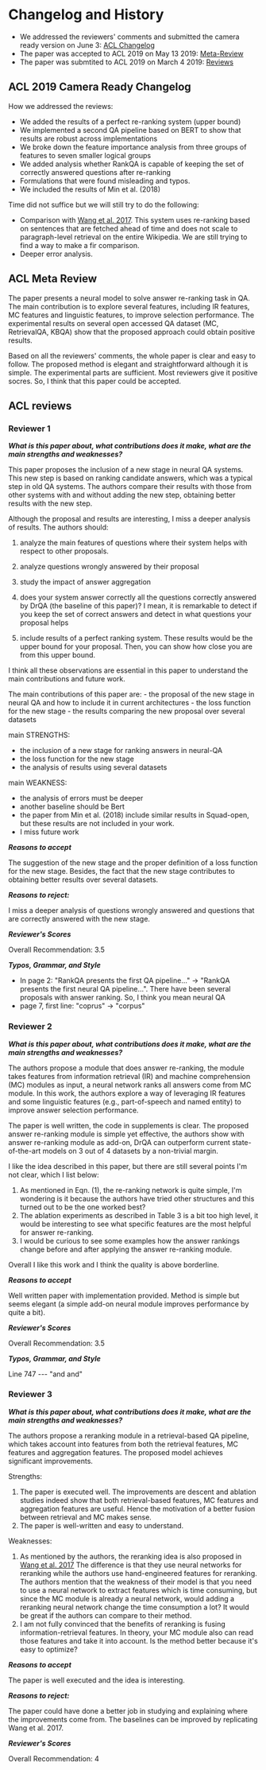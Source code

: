 # Changelog and History

- We addressed the reviewers' comments and submitted the camera ready version on June 3: [ACL Changelog](#acl-2019-camera-ready-changelog)
- The paper was accepted to ACL 2019 on May 13 2019: [Meta-Review](#acl-meta-review)
- The paper was submtited to ACL 2019 on March 4 2019: [Reviews](#acl-reviews)

## ACL 2019 Camera Ready Changelog

How we addressed the reviews:

- We added the results of a perfect re-ranking system (upper bound)
- We implemented a second QA pipeline based on BERT to show that results are robust across implementations
- We broke down the feature importance analysis from three groups of features to seven smaller logical groups
- We added analysis whether RankQA is capable of keeping the set of correctly answered questions after re-ranking 
- Formulations that were found misleading and typos. 
- We included the results of Min et al. (2018)

Time did not suffice but we will still try to do the following: 

- Comparison with [Wang et al. 2017](https://arxiv.org/pdf/1711.05116.pdf). This system uses re-ranking based on sentences that are fetched ahead of time and does not scale to paragraph-level retrieval on the entire Wikipedia. We are still trying to find a way to make a fir comparison. 
- Deeper error analysis. 

## ACL Meta Review
The paper presents a neural model to solve answer re-ranking task in QA. The main contribution is to explore several features, including IR features, MC features and linguistic features, to improve selection performance. The experimental results on several open accessed QA dataset (MC, RetrievalQA, KBQA) show that the proposed approach could obtain positive results.

Based on all the reviewers' comments, the whole paper is clear and easy to follow. The proposed method is elegant and straightforward although it is simple. The experimental parts are sufficient. Most reviewers give it positive socres. So, I think that this paper could be accepted.


## ACL reviews

### Reviewer 1

**_What is this paper about, what contributions does it make, what are the main strengths and weaknesses?_**


This paper proposes the inclusion of a new stage in neural QA systems. This new step is based on ranking candidate answers, which was a typical step in old QA systems. The authors compare their results with those from other systems with and without adding the new step, obtaining better results with the new step. 

Although the proposal and results are interesting, I miss a deeper analysis of results. The authors should: 

1) analyze the main features of questions where their system helps with respect to other proposals.

2) analyze questions wrongly answered by their proposal

3) study the impact of answer aggregation

4) does your system answer correctly all the questions correctly answered by DrQA (the baseline of this paper)? I mean, it is remarkable to detect if you keep the set of correct answers and detect in what questions your proposal helps

5) include results of a perfect ranking system. These results would be the upper bound for your proposal. Then, you can show how close you are from this upper bound.

I think all these observations are essential in this paper to understand the main contributions and future work.


The main contributions of this paper are:
    - the proposal of the new stage in neural QA and how to include it in current architectures
    - the loss function for the new stage
    - the results comparing the new proposal over several datasets


main STRENGTHS:
- the inclusion of a new stage for ranking answers in neural-QA
- the loss function for the new stage
- the analysis of results using several datasets

main WEAKNESS:
- the analysis of errors must be deeper
- another baseline should be Bert
- the paper from Min et al. (2018) include similar results in Squad-open, but these results are not included in your work.
- I miss future work


**_Reasons to accept_**

The suggestion of the new stage and the proper definition of a loss function for the new stage. Besides, the fact that the new stage contributes to obtaining better results over several datasets.


**_Reasons to reject:_**

I miss a deeper analysis of questions wrongly answered and questions that are correctly answered with the new stage.


**_Reviewer's Scores_**

 Overall Recommendation: 3.5

**_Typos, Grammar, and Style_**

- In page 2: "RankQA presents the first QA pipeline..." -> "RankQA presents the first neural QA pipeline...". There have been several proposals with answer ranking. So, I think you mean neural QA
- page 7, first line: "coprus" -> "corpus"

### Reviewer 2
**_What is this paper about, what contributions does it make, what are the main strengths and weaknesses?_**

The authors propose a module that does answer re-ranking, the module takes features from information retrieval (IR) and machine comprehension (MC) modules as input, a neural network ranks all answers come from MC module. 
In this work, the authors explore a way of leveraging IR features and some linguistic features (e.g., part-of-speech and named entity) to improve answer selection performance.

The paper is well written, the code in supplements is clear. 
The proposed answer re-ranking module is simple yet effective, the authors show with answer re-ranking module as add-on, DrQA can outperform current state-of-the-art models on 3 out of 4 datasets by a non-trivial margin. 

I like the idea described in this paper, but there are still several points I'm not clear, which I list below:
1. As mentioned in Eqn. (1), the re-ranking network is quite simple, I'm wondering is it because the authors have tried other structures and this turned out to be the one worked best? 
2. The ablation experiments as described in Table 3 is a bit too high level, it would be interesting to see what specific features are the most helpful for answer re-ranking.
3. I would be curious to see some examples how the answer rankings change before and after applying the answer re-ranking module.

Overall I like this work and I think the quality is above borderline.


**_Reasons to accept_**

Well written paper with implementation provided. Method is simple but seems elegant (a simple add-on neural module improves performance by quite a bit).


**_Reviewer's Scores_**

Overall Recommendation: 3.5

_**Typos, Grammar, and Style**_

Line 747 --- "and and"

### Reviewer 3 

**_What is this paper about, what contributions does it make, what are the main strengths and weaknesses?_**

The authors propose a reranking module in a retrieval-based QA pipeline, which takes account into features from both the retrieval features, MC features and aggregation features. The proposed model achieves significant improvements.

Strengths:
1. The paper is executed well. The improvements are descent and ablation studies indeed show that both retrieval-based features, MC features and aggregation features are useful. Hence the motivation of a better fusion between retrieval and MC makes sense.
2. The paper is well-written and easy to understand.

Weaknesses:
1. As mentioned by the authors, the reranking idea is also proposed in [Wang et al. 2017](https://arxiv.org/pdf/1711.05116.pdf) The difference is that they use neural networks for reranking while the authors use hand-engineered features for reranking. The authors mention that the weakness of their model is that you need to use a neural network to extract features which is time consuming, but since the MC module is already a neural network, would adding a reranking neural network change the time consumption a lot? It would be great if the authors can compare to their method.
2. I am not fully convinced that the benefits of reranking is fusing information-retrieval features. In theory, your MC module also can read those features and take it into account. Is the method better because it's easy to optimize?

**_Reasons to accept_**

The paper is well executed and the idea is interesting.


**_Reasons to reject:_**

The paper could have done a better job in studying and explaining where the improvements come from. The baselines can be improved by replicating Wang et al. 2017.



**_Reviewer's Scores_**

Overall Recommendation: 4
